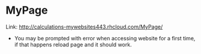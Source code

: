 # MyPage

Link: http://calculations-mywebsites443.rhcloud.com/MyPage/

* You may be prompted with error when accessing website for a first time, if that happens reload page and it should work.
